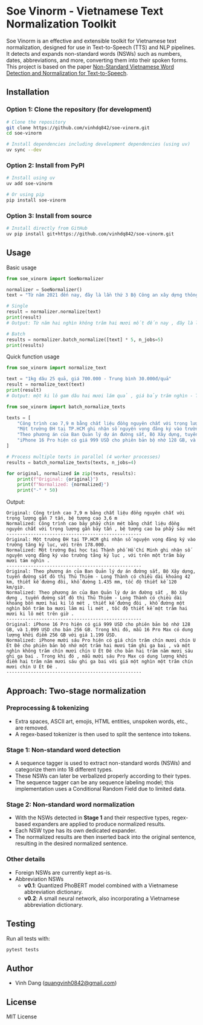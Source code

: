# Soe Vinorm - Vietnamese Text Normalization Toolkit

Soe Vinorm is an effective and extensible toolkit for Vietnamese text normalization, designed for use in Text-to-Speech (TTS) and NLP pipelines. It detects and expands non-standard words (NSWs) such as numbers, dates, abbreviations, and more, converting them into their spoken forms. This project is based on the paper [Non-Standard Vietnamese Word Detection and Normalization for Text-to-Speech](https://arxiv.org/abs/2209.02971).

## Installation

### Option 1: Clone the repository (for development)
```bash
# Clone the repository
git clone https://github.com/vinhdq842/soe-vinorm.git
cd soe-vinorm

# Install dependencies including development dependencies (using uv)
uv sync --dev
```

### Option 2: Install from PyPI
```bash
# Install using uv
uv add soe-vinorm

# Or using pip
pip install soe-vinorm
```

### Option 3: Install from source
```bash
# Install directly from GitHub
uv pip install git+https://github.com/vinhdq842/soe-vinorm.git
```

## Usage

Basic usage

```python
from soe_vinorm import SoeNormalizer

normalizer = SoeNormalizer()
text = "Từ năm 2021 đến nay, đây là lần thứ 3 Bộ Công an xây dựng thông tư để quy định liên quan đến mẫu hộ chiếu, giấy thông hành."

# Single
result = normalizer.normalize(text)
print(result)
# Output: Từ năm hai nghìn không trăm hai mươi mốt đến nay , đây là lần thứ ba Bộ Công an xây dựng thông tư để quy định liên quan đến mẫu hộ chiếu , giấy thông hành .

# Batch
results = normalizer.batch_normalize([text] * 5, n_jobs=5)
print(results)
```

Quick function usage

```python
from soe_vinorm import normalize_text

text = "1kg dâu 25 quả, giá 700.000 - Trung bình 30.000đ/quả"
result = normalize_text(text)
print(result)
# Output: một ki lô gam dâu hai mươi lăm quả , giá bảy trăm nghìn - Trung bình ba mươi nghìn đồng trên quả
```

```python
from soe_vinorm import batch_normalize_texts

texts = [
    "Công trình cao 7,9 m bằng chất liệu đồng nguyên chất với trọng lượng gần 7 tấn, bệ tượng cao 3,6 m",
    "Một trường ĐH tại TP.HCM ghi nhận số nguyện vọng đăng ký vào trường tăng kỷ lục, với trên 178.000.",
    "Theo phương án của Ban Quản lý dự án đường sắt, Bộ Xây dựng, tuyến đường sắt đô thị Thủ Thiêm - Long Thành có chiều dài khoảng 42 km, thiết kế đường đôi, khổ đường 1.435 mm, tốc độ thiết kế 120 km/giờ.",
    "iPhone 16 Pro hiện có giá 999 USD cho phiên bản bộ nhớ 128 GB, và 1.099 USD cho bản 256 GB. Trong khi đó, mẫu 16 Pro Max có dung lượng khởi điểm 256 GB với giá 1.199 USD.",
]

# Process multiple texts in parallel (4 worker processes)
results = batch_normalize_texts(texts, n_jobs=4)

for original, normalized in zip(texts, results):
    print(f"Original: {original}")
    print(f"Normalized: {normalized}")
    print("-" * 50)
```

Output:
```
Original: Công trình cao 7,9 m bằng chất liệu đồng nguyên chất với trọng lượng gần 7 tấn, bệ tượng cao 3,6 m
Normalized: Công trình cao bảy phẩy chín mét bằng chất liệu đồng nguyên chất với trọng lượng gần bảy tấn , bệ tượng cao ba phẩy sáu mét
--------------------------------------------------
Original: Một trường ĐH tại TP.HCM ghi nhận số nguyện vọng đăng ký vào trường tăng kỷ lục, với trên 178.000.
Normalized: Một trường Đại học tại Thành phố Hồ Chí Minh ghi nhận số nguyện vọng đăng ký vào trường tăng kỷ lục , với trên một trăm bảy mươi tám nghìn .
--------------------------------------------------
Original: Theo phương án của Ban Quản lý dự án đường sắt, Bộ Xây dựng, tuyến đường sắt đô thị Thủ Thiêm - Long Thành có chiều dài khoảng 42 km, thiết kế đường đôi, khổ đường 1.435 mm, tốc độ thiết kế 120 km/giờ.
Normalized: Theo phương án của Ban Quản lý dự án đường sắt , Bộ Xây dựng , tuyến đường sắt đô thị Thủ Thiêm - Long Thành có chiều dài khoảng bốn mươi hai ki lô mét , thiết kế đường đôi , khổ đường một nghìn bốn trăm ba mươi lăm mi li mét , tốc độ thiết kế một trăm hai mươi ki lô mét trên giờ .
--------------------------------------------------
Original: iPhone 16 Pro hiện có giá 999 USD cho phiên bản bộ nhớ 128 GB, và 1.099 USD cho bản 256 GB. Trong khi đó, mẫu 16 Pro Max có dung lượng khởi điểm 256 GB với giá 1.199 USD.
Normalized: iPhone mười sáu Pro hiện có giá chín trăm chín mươi chín U Ét Đê cho phiên bản bộ nhớ một trăm hai mươi tám ghi ga bai , và một nghìn không trăm chín mươi chín U Ét Đê cho bản hai trăm năm mươi sáu ghi ga bai . Trong khi đó , mẫu mười sáu Pro Max có dung lượng khởi điểm hai trăm năm mươi sáu ghi ga bai với giá một nghìn một trăm chín mươi chín U Ét Đê .
--------------------------------------------------
```

## Approach: Two-stage normalization

### Preprocessing & tokenizing
- Extra spaces, ASCII art, emojis, HTML entities, unspoken words, etc., are removed.
- A regex-based tokenizer is then used to split the sentence into tokens.

### Stage 1: Non-standard word detection
- A sequence tagger is used to extract non-standard words (NSWs) and categorize them into 18 different types.
- These NSWs can later be verbalized properly according to their types.
- The sequence tagger can be any sequence labeling model; this implementation uses a Conditional Random Field due to limited data.

### Stage 2: Non-standard word normalization
- With the NSWs detected in **Stage 1** and their respective types, regex-based expanders are applied to produce normalized results.
- Each NSW type has its own dedicated expander.
- The normalized results are then inserted back into the original sentence, resulting in the desired normalized sentence.

### Other details
- Foreign NSWs are currently kept as-is.
- Abbreviation NSWs
  - **v0.1**: Quantized PhoBERT model combined with a Vietnamese abbreviation dictionary.
  - **v0.2**: A small neural network, also incorporating a Vietnamese abbreviation dictionary.

## Testing
Run all tests with:
```bash
pytest tests
```

## Author
- Vinh Dang (<quangvinh0842@gmail.com>)

## License
MIT License
